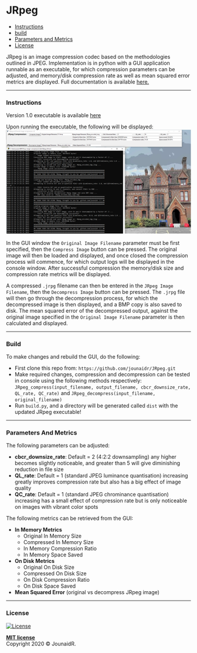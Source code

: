 # JRpeg

* [Instructions](#instructions)
* [build](#build)
* [Parameters and Metrics](#parameters-and-metrics)
* [License](#license)

JRpeg is an image compression codec based on the methodologies outlined in JPEG. Implementation
is in python with a GUI application runnable as an executable, for which compression parameters can be adjusted,
and memory/disk compression rate as well as mean squared error metrics are displayed.
Full documentation is available [here.](https://github.com/jounaidr/JRpeg/blob/main/docs/JRpeg_docs.pdf) 

---

### Instructions

Version 1.0 executable is available [here](https://github.com/jounaidr/JRpeg/releases/tag/1.0)

Upon running the executable, the following will be displayed:\
![GUI png](https://github.com/jounaidr/JRpeg/blob/main/docs/resources/GUI.PNG)

In the GUI window the `Original Image Filename` parameter must be first specified, then the `Compress Image`
button can be pressed. The original image will then be loaded and displayed, and once closed the compression
process will commence, for which output logs will be displayed in the console window. After successful compression
the memory/disk size and compression rate metrics will be displayed.

A compressed `.jrpg` filename can then be entered in the `JRpeg Image Filename`, then the `Decompress Image` button can
be pressed. The `.jrpg` file will then go through the decompression process, for which the decompressed image is then displayed,
and a BMP copy is also saved to disk. The mean squared error of the decompressed output, against the original image specified in the `Original Image Filename`
parameter is then calculated and displayed. 

---

### Build

To make changes and rebuild the GUI, do the following:

* First clone this repo from: `https://github.com/jounaidr/JRpeg.git`
* Make required changes, compression and decompression can be tested in console using the following methods respectively: `JRpeg_compress(input_filename, output_filename, cbcr_downsize_rate, QL_rate, QC_rate)` and `JRpeg_decompress(input_filename, original_filename)`
* Run `build.py`, and a directory will be generated called `dist` with the updated JRpeg executable! 

---

### Parameters And Metrics

The following parameters can be adjusted:

* **cbcr_downsize_rate**: Default = 2 (4:2:2 downsampling) any higher becomes slightly noticeable, and greater than 5 will give diminishing reduction in file size
* **QL_rate**: Default = 1 (standard JPEG luminance quantisation) increasing greatly improves compression rate but also has a big effect of image quality
* **QC_rate**: Default = 1 (standard JPEG chrominance quantisation) increasing has a small effect of compression rate but is only noticeable on images with vibrant color spots 

The following metrics can be retrieved from the GUI:

* **In Memory Metrics**
    - Original In Memory Size
    - Compressed In Memory Size
    - In Memory Compression Ratio
    - In Memory Space Saved
* **On Disk Metrics**
    - Original On Disk Size
    - Compressed On Disk Size
    - On Disk Compression Ratio
    - On Disk Space Saved
* **Mean Squared Error** (original vs decompress JRpeg image)

---

### License

[![License](http://img.shields.io/:license-mit-blue.svg?style=flat-square)](http://badges.mit-license.org)

**[MIT license](http://opensource.org/licenses/mit-license.php)** \
Copyright 2020 © JounaidR.
